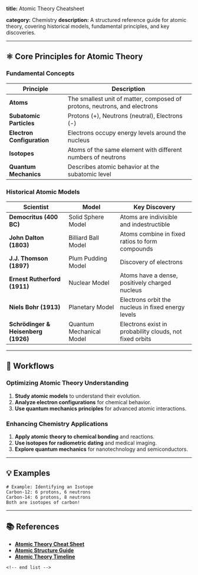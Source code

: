 **title:** Atomic Theory Cheatsheet

**category:** Chemistry
**description:** A structured reference guide for atomic theory, covering historical models, fundamental principles, and key discoveries.

---

## ⚛️ **Core Principles for Atomic Theory**

### **Fundamental Concepts**

| Principle                        | Description                                                               |
| -------------------------------- | ------------------------------------------------------------------------- |
| **Atoms**                  | The smallest unit of matter, composed of protons, neutrons, and electrons |
| **Subatomic Particles**    | Protons (+), Neutrons (neutral), Electrons (-)                            |
| **Electron Configuration** | Electrons occupy energy levels around the nucleus                         |
| **Isotopes**               | Atoms of the same element with different numbers of neutrons              |
| **Quantum Mechanics**      | Describes atomic behavior at the subatomic level                          |

### **Historical Atomic Models**

| Scientist                                  | Model                    | Key Discovery                                           |
| ------------------------------------------ | ------------------------ | ------------------------------------------------------- |
| **Democritus (400 BC)**              | Solid Sphere Model       | Atoms are indivisible and indestructible                |
| **John Dalton (1803)**               | Billiard Ball Model      | Atoms combine in fixed ratios to form compounds         |
| **J.J. Thomson (1897)**              | Plum Pudding Model       | Discovery of electrons                                  |
| **Ernest Rutherford (1911)**         | Nuclear Model            | Atoms have a dense, positively charged nucleus          |
| **Niels Bohr (1913)**                | Planetary Model          | Electrons orbit the nucleus in fixed energy levels      |
| **Schrödinger & Heisenberg (1926)** | Quantum Mechanical Model | Electrons exist in probability clouds, not fixed orbits |

---

## 🔄 **Workflows**

### **Optimizing Atomic Theory Understanding**

1. **Study atomic models** to understand their evolution.
2. **Analyze electron configurations** for chemical behavior.
3. **Use quantum mechanics principles** for advanced atomic interactions.

### **Enhancing Chemistry Applications**

1. **Apply atomic theory to chemical bonding** and reactions.
2. **Use isotopes for radiometric dating** and medical imaging.
3. **Explore quantum mechanics** for nanotechnology and semiconductors.

---

## 💡 **Examples**

```plaintext
# Example: Identifying an Isotope
Carbon-12: 6 protons, 6 neutrons  
Carbon-14: 6 protons, 8 neutrons  
Both are isotopes of carbon!  
```

---

## 📚 **References**

- **[Atomic Theory Cheat Sheet](https://cheatography.com/monicayeom/cheat-sheets/atomic-theories/pdf/)**
- **[Atomic Structure Guide](https://www.coursehero.com/file/167583268/Atomic-Structure-Cheat-Sheetpdf/)**
- **[Atomic Theory Timeline](https://boardmix.com/articles/atomic-theory-timeline-download/)**

```
<!-- end list -->
```
